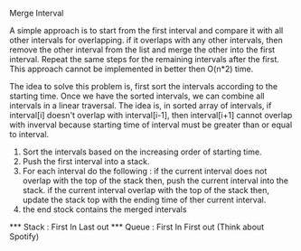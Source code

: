 Merge Interval

A simple approach is to start from the first interval and compare it with all other intervals for overlapping. if it overlaps with any other intervals, then remove the other interval from the list and merge the other into the first interval. Repeat the same steps for the remaining intervals after the first. This approach cannot be implemented in better then O(n*2) time.

The idea to solve this problem is, first sort the intervals according to the starting time. Once we have the sorted intervals, we can combine all intervals in a linear traversal. The idea is, in sorted array of intervals, if interval[i] doesn't overlap with interval[i-1], then interval[i+1] cannot overlap with inverval because starting time of interval must be greater than or equal to interval.

1. Sort the intervals based on the increasing order of starting time.
2. Push the first interval into a stack.
3. For each interval do the following : if the current interval does not overlap with the top of the stack then, push the current interval into the stack.
if the current interval overlap with the top of the stack then, update the stack top with the ending time of ther current interval.
4. the end stock contains the merged intervals


*** Stack : First In Last out
*** Queue : First In First out (Think about Spotify)

